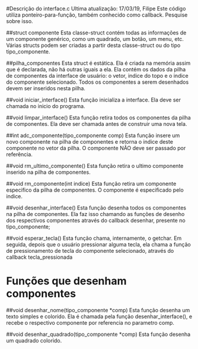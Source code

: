 #Descrição do interface.c
Ultima atualização: 17/03/19, Filipe
Este código utiliza ponteiro-para-função, também conhecido como callback. Pesquise sobre isso.

##struct componente
Esta classe-struct contém todas as informações de um componente genérico, como um quadrado, um botão, um menu, etc.
Várias structs podem ser criadas a partir desta classe-struct ou do tipo tipo_componente.

##pilha_componentes
Esta struct é estática. Ela é criada na memória assim que é declarada, não há outras iguais a ela. Ela contém os dados da pilha de componentes da interface de usuário: o vetor, indice do topo e o indice do componente selecionado. Todos os componentes a serem desenhados devem ser inseridos nesta pilha.

##void iniciar_interface()
Esta função inicializa a interface. Ela deve ser chamada no inicio do programa.

##void limpar_interface()
Esta função retira todos os componentes da pilha de componentes. Ela deve ser chamada antes de construir uma nova tela. 

##int adc_componente(tipo_componente comp)
Esta função insere um novo componente na pilha de componentes e retorna o indice deste componente no vetor da pilha. O componente NÃO deve ser passado por referência.

##void rm_ultimo_componente()
Esta função retira o ultimo componente inserido na pilha de componentes.

##void rm_componente(int indice)
Esta função retira um componente especifico da pilha de componentes. O componente é especificado pelo indice.

##void desenhar_interface()
Esta função desenha todos os componentes na pilha de componentes. Ela faz isso chamando as funções de desenho dos respectivos componentes através do callback desenhar, presente no tipo_componente;

##void esperar_tecla()
Esta função chama, internamente, o getchar. Em seguida, depois que o usuário pressionar alguma tecla, ela chama a função de pressionamento de tecla do componente selecionado, através do callback tecla_pressionada

# Funções que desenham componentes

##void desenhar_nome(tipo_componente *comp)
Esta função desenha um texto simples e colorido. Ela é chamada pela função desenhar_interface(), e recebe o respectivo componente por referencia no parametro comp.

##void desenhar_quadrado(tipo_componente *comp)
Esta função desenha um quadrado colorido.